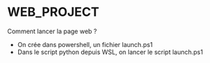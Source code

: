 # WEB_PROJECT
Comment lancer la page web ?
- On crée dans powershell, un fichier launch.ps1 
- Dans le script python depuis WSL, on lancer le script launch.ps1
